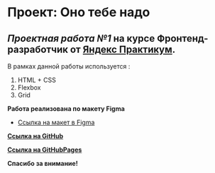 # **Проект: Оно тебе надо**
## _Проектная работа №1_ на курсе **Фронтенд-разработчик** от [Яндекс Практикум](https://practicum.yandex.ru/).
В рамках данной работы используется :
1. HTML + CSS
2. Flexbox
3. Grid

**Работа реализована по макету Figma**
* [Ссылка на макет в Figma](https://www.figma.com/design/8KwhMpv8qnDocX4NVFQBpn/%D0%9E%D0%BD%D0%BE-%D1%82%D0%B5%D0%B1%D0%B5-%D0%BD%D0%B0%D0%B4%D0%BE?node-id=1-2&t=Mz0Pzz4f9ctf8Ujt-0)

**[Ссылка на GitHub](https://github.com/RiconCla/ono-tebe-nado)**

**[Ссылка на GitHubPages](https://riconcla.github.io/ono-tebe-nado/)**

**Спасибо за внимание!**

